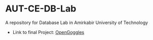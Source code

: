 # AUT-CE-DB-Lab
 A repository for Database Lab in Amirkabir University of Technology

- Link to final Project: [OpenGoggles](https://github.com/keivanipchihagh/OpenGoggles)
